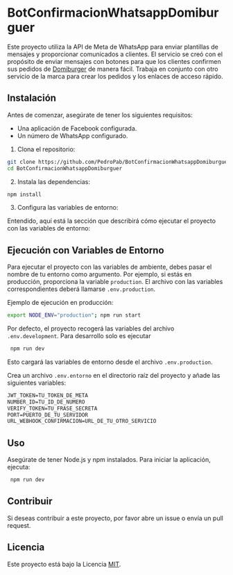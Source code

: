 
# BotConfirmacionWhatsappDomiburguer

Este proyecto utiliza la API de Meta de WhatsApp para enviar plantillas de mensajes y proporcionar comunicados a clientes. El servicio se creó con el propósito de enviar mensajes con botones para que los clientes confirmen sus pedidos de [Domiburger](https://domiburguer.com) de manera fácil. Trabaja en conjunto con otro servicio de la marca para crear los pedidos y los enlaces de acceso rápido.

## Instalación

Antes de comenzar, asegúrate de tener los siguientes requisitos:

- Una aplicación de Facebook configurada.
- Un número de WhatsApp configurado.

1. Clona el repositorio:

```bash
git clone https://github.com/PedroPab/BotConfirmacionWhatsappDomiburguer.git
cd BotConfirmacionWhatsappDomiburguer
```

2. Instala las dependencias:

```bash
npm install
```

3. Configura las variables de entorno:

Entendido, aquí está la sección que describirá cómo ejecutar el proyecto con las variables de entorno:

## Ejecución con Variables de Entorno

Para ejecutar el proyecto con las variables de ambiente, debes pasar el nombre de tu entorno como argumento. Por ejemplo, si estás en producción, proporciona la variable `production`. El archivo con las variables correspondientes deberá llamarse `.env.production`.

Ejemplo de ejecución en producción:

```bash
export NODE_ENV="production"; npm run start 
```

Por defecto, el proyecto recogerá las variables del archivo `.env.development`. Para desarrollo solo es ejecutar 

```bash
 npm run dev 
```

Esto cargará las variables de entorno desde el archivo `.env.production`.

Crea un archivo `.env.entorno` en el directorio raíz del proyecto y añade las siguientes variables:

``` txt
JWT_TOKEN=TU_TOKEN_DE_META
NUMBER_ID=TU_ID_DE_NUMERO
VERIFY_TOKEN=TU_FRASE_SECRETA
PORT=PUERTO_DE_TU_SERVIDOR
URL_WEBHOOK_CONFIRMACION=URL_DE_TU_OTRO_SERVICIO
```

## Uso

Asegúrate de tener Node.js y npm instalados. Para iniciar la aplicación, ejecuta:

```bash
 npm run dev 
```

## Contribuir

Si deseas contribuir a este proyecto, por favor abre un issue o envía un pull request.

## Licencia

Este proyecto está bajo la Licencia [MIT](LICENSE).
